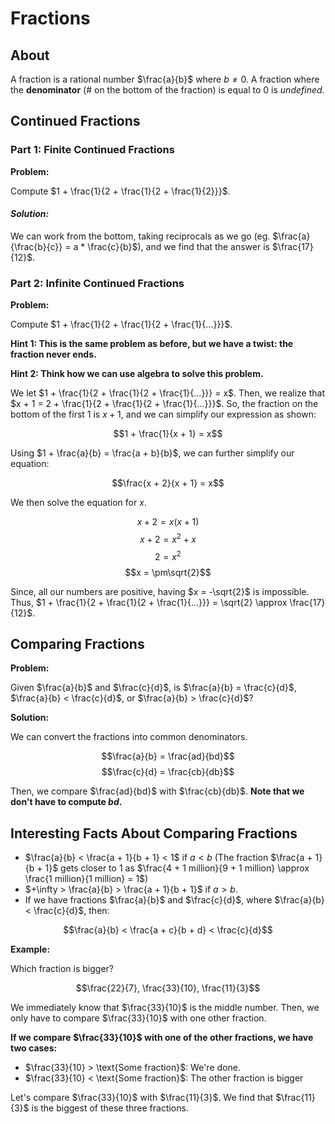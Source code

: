 # Fractions

## About

A fraction is a rational number $\frac{a}{b}$ where $b \neq 0$. A fraction where the **denominator** (# on the bottom of the fraction) is equal to $0$ is $undefined$.

## Continued Fractions

### Part 1: Finite Continued Fractions

**Problem:**

Compute $1 + \frac{1}{2 + \frac{1}{2 + \frac{1}{2}}}$.

#### _**Solution:**_

We can work from the bottom, taking reciprocals as we go (eg. $\frac{a}{\frac{b}{c}} = a * \frac{c}{b}$), and we find that the answer is $\frac{17}{12}$.

### Part 2: Infinite Continued Fractions

**Problem:**

Compute $1 + \frac{1}{2 + \frac{1}{2 + \frac{1}{...}}}$.

**Hint 1: This is the same problem as before, but we have a twist: the fraction never ends.**

**Hint 2: Think how we can use algebra to solve this problem.**

We let $1 + \frac{1}{2 + \frac{1}{2 + \frac{1}{...}}} = x$. Then, we realize that $x + 1 = 2 + \frac{1}{2 + \frac{1}{2 + \frac{1}{...}}}$. So, the fraction on the bottom of the first $1$ is $x + 1$, and we can simplify our expression as shown:

$$1 + \frac{1}{x + 1} = x$$

Using $1 + \frac{a}{b} = \frac{a + b}{b}$, we can further simplify our equation:

$$\frac{x + 2}{x + 1} = x$$

We then solve the equation for $x$.

$$x + 2 = x(x + 1)$$
$$x + 2 = x^2 + x$$
$$2 = x^2$$
$$x = \pm\sqrt{2}$$

Since, all our numbers are positive, having $x = -\sqrt{2}$ is impossible. Thus, $1 + \frac{1}{2 + \frac{1}{2 + \frac{1}{...}}} = \sqrt{2} \approx \frac{17}{12}$.

## Comparing Fractions

**Problem:**

Given $\frac{a}{b}$ and $\frac{c}{d}$, is $\frac{a}{b} = \frac{c}{d}$, $\frac{a}{b} < \frac{c}{d}$, or $\frac{a}{b} > \frac{c}{d}$?

**Solution:**

We can convert the fractions into common denominators.

$$\frac{a}{b} = \frac{ad}{bd}$$
$$\frac{c}{d} = \frac{cb}{db}$$

Then, we compare $\frac{ad}{bd}$ with $\frac{cb}{db}$. **Note that we don't have to compute $bd$.**

## Interesting Facts About Comparing Fractions

* $\frac{a}{b} < \frac{a + 1}{b + 1} < 1$ if $a < b$ (The fraction $\frac{a + 1}{b + 1}$ gets closer to $1$ as $\frac{4 + 1 million}{9 + 1 million} \approx \frac{1 million}{1 million} = 1$)
* $+\infty > \frac{a}{b} > \frac{a + 1}{b + 1}$ if $a > b$.
* If we have fractions $\frac{a}{b}$ and $\frac{c}{d}$, where $\frac{a}{b} < \frac{c}{d}$, then:

$$\frac{a}{b} < \frac{a + c}{b + d} < \frac{c}{d}$$

**Example:**

Which fraction is bigger?

$$\frac{22}{7}, \frac{33}{10}, \frac{11}{3}$$

We immediately know that $\frac{33}{10}$ is the middle number. Then, we only have to compare $\frac{33}{10}$ with one other fraction.

**If we compare $\frac{33}{10}$ with one of the other fractions, we have two cases:**

- $\frac{33}{10} > \text{Some fraction}$: We're done.
- $\frac{33}{10} < \text{Some fraction}$: The other fraction is bigger

Let's compare $\frac{33}{10}$ with $\frac{11}{3}$. We find that $\frac{11}{3}$ is the biggest of these three fractions.
